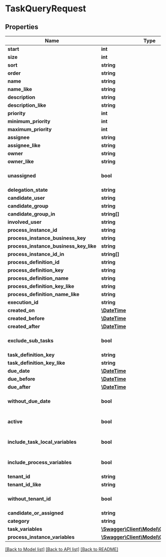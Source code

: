 # TaskQueryRequest

## Properties
Name | Type | Description | Notes
------------ | ------------- | ------------- | -------------
**start** | **int** |  | [optional] 
**size** | **int** |  | [optional] 
**sort** | **string** |  | [optional] 
**order** | **string** |  | [optional] 
**name** | **string** |  | [optional] 
**name_like** | **string** |  | [optional] 
**description** | **string** |  | [optional] 
**description_like** | **string** |  | [optional] 
**priority** | **int** |  | [optional] 
**minimum_priority** | **int** |  | [optional] 
**maximum_priority** | **int** |  | [optional] 
**assignee** | **string** |  | [optional] 
**assignee_like** | **string** |  | [optional] 
**owner** | **string** |  | [optional] 
**owner_like** | **string** |  | [optional] 
**unassigned** | **bool** |  | [optional] [default to false]
**delegation_state** | **string** |  | [optional] 
**candidate_user** | **string** |  | [optional] 
**candidate_group** | **string** |  | [optional] 
**candidate_group_in** | **string[]** |  | [optional] 
**involved_user** | **string** |  | [optional] 
**process_instance_id** | **string** |  | [optional] 
**process_instance_business_key** | **string** |  | [optional] 
**process_instance_business_key_like** | **string** |  | [optional] 
**process_instance_id_in** | **string[]** |  | [optional] 
**process_definition_id** | **string** |  | [optional] 
**process_definition_key** | **string** |  | [optional] 
**process_definition_name** | **string** |  | [optional] 
**process_definition_key_like** | **string** |  | [optional] 
**process_definition_name_like** | **string** |  | [optional] 
**execution_id** | **string** |  | [optional] 
**created_on** | [**\DateTime**](\DateTime.md) |  | [optional] 
**created_before** | [**\DateTime**](\DateTime.md) |  | [optional] 
**created_after** | [**\DateTime**](\DateTime.md) |  | [optional] 
**exclude_sub_tasks** | **bool** |  | [optional] [default to false]
**task_definition_key** | **string** |  | [optional] 
**task_definition_key_like** | **string** |  | [optional] 
**due_date** | [**\DateTime**](\DateTime.md) |  | [optional] 
**due_before** | [**\DateTime**](\DateTime.md) |  | [optional] 
**due_after** | [**\DateTime**](\DateTime.md) |  | [optional] 
**without_due_date** | **bool** |  | [optional] [default to false]
**active** | **bool** |  | [optional] [default to false]
**include_task_local_variables** | **bool** |  | [optional] [default to false]
**include_process_variables** | **bool** |  | [optional] [default to false]
**tenant_id** | **string** |  | [optional] 
**tenant_id_like** | **string** |  | [optional] 
**without_tenant_id** | **bool** |  | [optional] [default to false]
**candidate_or_assigned** | **string** |  | [optional] 
**category** | **string** |  | [optional] 
**task_variables** | [**\Swagger\Client\Model\QueryVariable[]**](QueryVariable.md) |  | [optional] 
**process_instance_variables** | [**\Swagger\Client\Model\QueryVariable[]**](QueryVariable.md) |  | [optional] 

[[Back to Model list]](../README.md#documentation-for-models) [[Back to API list]](../README.md#documentation-for-api-endpoints) [[Back to README]](../README.md)


